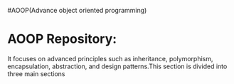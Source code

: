 #AOOP(Advance object oriented programming)
# AOOP Repository:
 It focuses on advanced principles such as  inheritance, polymorphism, encapsulation, abstraction, and design patterns.This section is divided into three main sections
